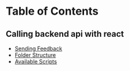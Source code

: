 
# Table of Contents
## Calling backend api with react

- [Sending Feedback](#sending-feedback)
- [Folder Structure](#folder-structure)
- [Available Scripts](#available-scripts)
